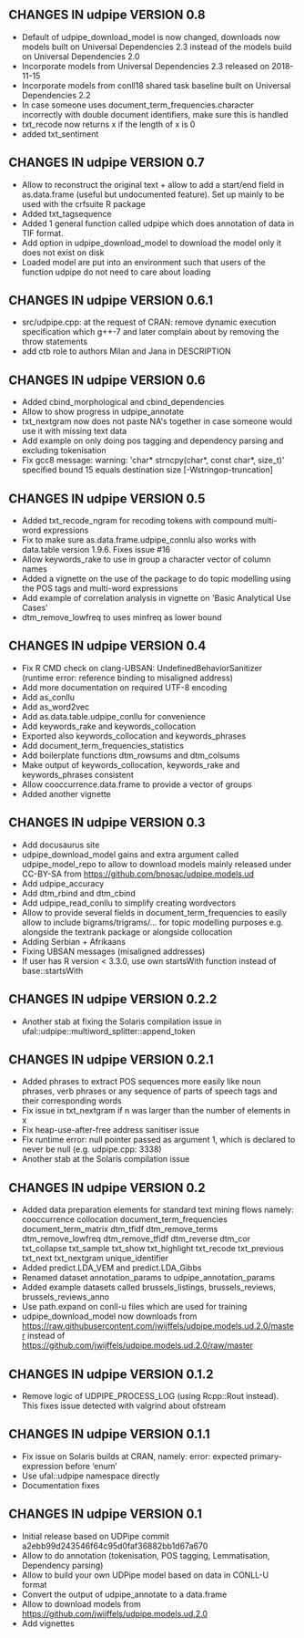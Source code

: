 ## CHANGES IN udpipe VERSION 0.8

- Default of udpipe_download_model is now changed, downloads now models built on Universal Dependencies 2.3 instead of the models build on Universal Dependencies 2.0
- Incorporate models from Universal Dependencies 2.3 released on 2018-11-15
- Incorporate models from conll18 shared task baseline built on Universal Dependencies 2.2
- In case someone uses document_term_frequencies.character incorrectly with double document identifiers, make sure this is handled
- txt_recode now returns x if the length of x is 0
- added txt_sentiment

## CHANGES IN udpipe VERSION 0.7

- Allow to reconstruct the original text + allow to add a start/end field in as.data.frame (useful but undocumented feature). Set up mainly to be used with the crfsuite R package
- Added txt_tagsequence
- Added 1 general function called udpipe which does annotation of data in TIF format.
- Add option in udpipe_download_model to download the model only it does not exist on disk
- Loaded model are put into an environment such that users of the function udpipe do not need to care about loading

## CHANGES IN udpipe VERSION 0.6.1

- src/udpipe.cpp: at the request of CRAN: remove dynamic execution specification which g++-7 and later complain about by removing the throw statements
- add ctb role to authors Milan and Jana in DESCRIPTION 

## CHANGES IN udpipe VERSION 0.6

- Added cbind_morphological and cbind_dependencies
- Allow to show progress in udpipe_annotate
- txt_nextgram now does not paste NA's together in case someone would use it with missing text data
- Add example on only doing pos tagging and dependency parsing and excluding tokenisation
- Fix gcc8 message: warning: 'char* strncpy(char*, const char*, size_t)' specified bound 15 equals destination size [-Wstringop-truncation]

## CHANGES IN udpipe VERSION 0.5

- Added txt_recode_ngram for recoding tokens with compound multi-word expressions
- Fix to make sure as.data.frame.udpipe_connlu also works with data.table version 1.9.6. Fixes issue #16
- Allow keywords_rake to use in group a character vector of column names
- Added a vignette on the use of the package to do topic modelling using the POS tags and multi-word expressions
- Add example of correlation analysis in vignette on 'Basic Analytical Use Cases'
- dtm_remove_lowfreq to uses minfreq as lower bound

## CHANGES IN udpipe VERSION 0.4

- Fix R CMD check on clang-UBSAN: UndefinedBehaviorSanitizer (runtime error: reference binding to misaligned address)
- Add more documentation on required UTF-8 encoding
- Add as_conllu
- Add as_word2vec
- Add as.data.table.udpipe_conllu for convenience
- Add keywords_rake and keywords_collocation
- Exported also keywords_collocation and keywords_phrases
- Add document_term_frequencies_statistics
- Add boilerplate functions dtm_rowsums and dtm_colsums
- Make output of keywords_collocation, keywords_rake and keywords_phrases consistent
- Allow cooccurrence.data.frame to provide a vector of groups
- Added another vignette

## CHANGES IN udpipe VERSION 0.3

- Add docusaurus site
- udpipe_download_model gains and extra argument called udpipe_model_repo to allow to download models mainly released under CC-BY-SA from https://github.com/bnosac/udpipe.models.ud
- Add udpipe_accuracy 
- Add dtm_rbind and dtm_cbind 
- Add udpipe_read_conllu to simplify creating wordvectors 
- Allow to provide several fields in document_term_frequencies to easily allow to include bigrams/trigrams/... for topic modelling purposes e.g. alongside the textrank package or alongside collocation
- Adding Serbian + Afrikaans
- Fixing UBSAN messages (misaligned addresses)
- If user has R version < 3.3.0, use own startsWith function instead of base::startsWith
 
## CHANGES IN udpipe VERSION 0.2.2

- Another stab at fixing the Solaris compilation issue in  ufal::udpipe::multiword_splitter::append_token

## CHANGES IN udpipe VERSION 0.2.1

- Added phrases to extract POS sequences more easily like noun phrases, verb phrases or any sequence of parts of speech tags and their corresponding words
- Fix issue in txt_nextgram if n was larger than the number of elements in x
- Fix heap-use-after-free address sanitiser issue
- Fix runtime error: null pointer passed as argument 1, which is declared to never be null (e.g. udpipe.cpp: 3338)
- Another stab at the Solaris compilation issue


## CHANGES IN udpipe VERSION 0.2

- Added data preparation elements for standard text mining flows namely: 
    cooccurrence
    collocation
    document_term_frequencies
    document_term_matrix
    dtm_tfidf
    dtm_remove_terms
    dtm_remove_lowfreq
    dtm_remove_tfidf
    dtm_reverse
    dtm_cor
    txt_collapse
    txt_sample
    txt_show
    txt_highlight
    txt_recode
    txt_previous
    txt_next
    txt_nextgram
    unique_identifier
- Added predict.LDA_VEM and predict.LDA_Gibbs
- Renamed dataset annotation_params to udpipe_annotation_params
- Added example datasets called brussels_listings, brussels_reviews, brussels_reviews_anno
- Use path.expand on conll-u files which are used for training
- udpipe_download_model now downloads from https://raw.githubusercontent.com/jwijffels/udpipe.models.ud.2.0/master instead of https://github.com/jwijffels/udpipe.models.ud.2.0/raw/master

## CHANGES IN udpipe VERSION 0.1.2

- Remove logic of UDPIPE_PROCESS_LOG (using Rcpp::Rout instead). This fixes issue detected with valgrind about ofstream

## CHANGES IN udpipe VERSION 0.1.1

- Fix issue on Solaris builds at CRAN, namely: error: expected primary-expression before ‘enum’
- Use ufal::udpipe namespace directly
- Documentation fixes

## CHANGES IN udpipe VERSION 0.1

- Initial release based on UDPipe commit a2ebb99d243546f64c95d0faf36882bb1d67a670
- Allow to do annotation (tokenisation, POS tagging, Lemmatisation, Dependency parsing)
- Allow to build your own UDPipe model based on data in CONLL-U format
- Convert the output of udpipe_annotate to a data.frame
- Allow to download models from https://github.com/jwijffels/udpipe.models.ud.2.0
- Add vignettes

